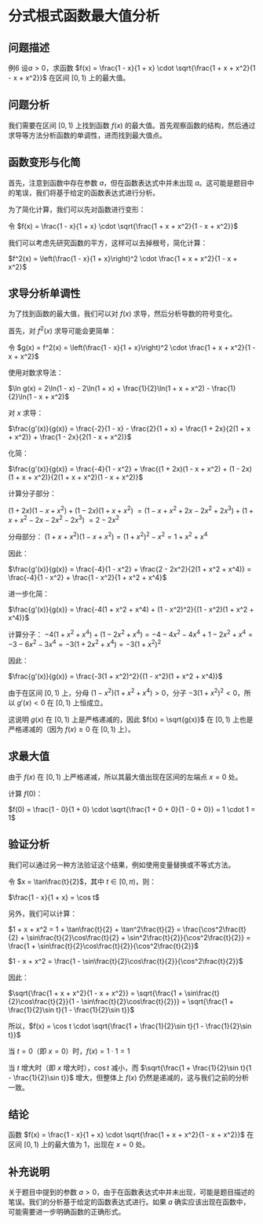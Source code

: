 # 分式根式函数最大值分析

## 问题描述

例6 设$a > 0$，求函数 $f(x) = \frac{1 - x}{1 + x} \cdot \sqrt{\frac{1 + x + x^2}{1 - x + x^2}}$ 在区间 $[0, 1)$ 上的最大值。

## 问题分析

我们需要在区间 $[0, 1)$ 上找到函数 $f(x)$ 的最大值。首先观察函数的结构，然后通过求导等方法分析函数的单调性，进而找到最大值点。

## 函数变形与化简

首先，注意到函数中存在参数 $a$，但在函数表达式中并未出现 $a$。这可能是题目中的笔误，我们将基于给定的函数表达式进行分析。

为了简化计算，我们可以先对函数进行变形：

令 $f(x) = \frac{1 - x}{1 + x} \cdot \sqrt{\frac{1 + x + x^2}{1 - x + x^2}}$ 

我们可以考虑先研究函数的平方，这样可以去掉根号，简化计算：

$f^2(x) = \left(\frac{1 - x}{1 + x}\right)^2 \cdot \frac{1 + x + x^2}{1 - x + x^2}$

## 求导分析单调性

为了找到函数的最大值，我们可以对 $f(x)$ 求导，然后分析导数的符号变化。

首先，对 $f^2(x)$ 求导可能会更简单：

令 $g(x) = f^2(x) = \left(\frac{1 - x}{1 + x}\right)^2 \cdot \frac{1 + x + x^2}{1 - x + x^2}$

使用对数求导法：

$\ln g(x) = 2\ln(1 - x) - 2\ln(1 + x) + \frac{1}{2}\ln(1 + x + x^2) - \frac{1}{2}\ln(1 - x + x^2)$

对 $x$ 求导：

$\frac{g'(x)}{g(x)} = \frac{-2}{1 - x} - \frac{2}{1 + x} + \frac{1 + 2x}{2(1 + x + x^2)} + \frac{1 - 2x}{2(1 - x + x^2)}$

化简：

$\frac{g'(x)}{g(x)} = \frac{-4}{1 - x^2} + \frac{(1 + 2x)(1 - x + x^2) + (1 - 2x)(1 + x + x^2)}{2(1 + x + x^2)(1 - x + x^2)}$

计算分子部分：

$(1 + 2x)(1 - x + x^2) + (1 - 2x)(1 + x + x^2)$
$= (1 - x + x^2 + 2x - 2x^2 + 2x^3) + (1 + x + x^2 - 2x - 2x^2 - 2x^3)$
$= 2 - 2x^2$

分母部分：
$(1 + x + x^2)(1 - x + x^2) = (1 + x^2)^2 - x^2 = 1 + x^2 + x^4$

因此：

$\frac{g'(x)}{g(x)} = \frac{-4}{1 - x^2} + \frac{2 - 2x^2}{2(1 + x^2 + x^4)} = \frac{-4}{1 - x^2} + \frac{1 - x^2}{1 + x^2 + x^4}$

进一步化简：

$\frac{g'(x)}{g(x)} = \frac{-4(1 + x^2 + x^4) + (1 - x^2)^2}{(1 - x^2)(1 + x^2 + x^4)}$

计算分子：
$-4(1 + x^2 + x^4) + (1 - 2x^2 + x^4) = -4 - 4x^2 - 4x^4 + 1 - 2x^2 + x^4 = -3 - 6x^2 - 3x^4 = -3(1 + 2x^2 + x^4) = -3(1 + x^2)^2$

因此：

$\frac{g'(x)}{g(x)} = \frac{-3(1 + x^2)^2}{(1 - x^2)(1 + x^2 + x^4)}$

由于在区间 $[0, 1)$ 上，分母 $(1 - x^2)(1 + x^2 + x^4) > 0$，分子 $-3(1 + x^2)^2 < 0$，所以 $g'(x) < 0$ 在 $[0, 1)$ 上恒成立。

这说明 $g(x)$ 在 $[0, 1)$ 上是严格递减的，因此 $f(x) = \sqrt{g(x)}$ 在 $[0, 1)$ 上也是严格递减的（因为 $f(x) \geq 0$ 在 $[0, 1)$ 上）。

## 求最大值

由于 $f(x)$ 在 $[0, 1)$ 上严格递减，所以其最大值出现在区间的左端点 $x = 0$ 处。

计算 $f(0)$：

$f(0) = \frac{1 - 0}{1 + 0} \cdot \sqrt{\frac{1 + 0 + 0}{1 - 0 + 0}} = 1 \cdot 1 = 1$

## 验证分析

我们可以通过另一种方法验证这个结果，例如使用变量替换或不等式方法。

令 $x = \tan\frac{t}{2}$，其中 $t \in [0, \pi)$，则：

$\frac{1 - x}{1 + x} = \cos t$

另外，我们可以计算：

$1 + x + x^2 = 1 + \tan\frac{t}{2} + \tan^2\frac{t}{2} = \frac{\cos^2\frac{t}{2} + \sin\frac{t}{2}\cos\frac{t}{2} + \sin^2\frac{t}{2}}{\cos^2\frac{t}{2}} = \frac{1 + \sin\frac{t}{2}\cos\frac{t}{2}}{\cos^2\frac{t}{2}}$

$1 - x + x^2 = \frac{1 - \sin\frac{t}{2}\cos\frac{t}{2}}{\cos^2\frac{t}{2}}$

因此：

$\sqrt{\frac{1 + x + x^2}{1 - x + x^2}} = \sqrt{\frac{1 + \sin\frac{t}{2}\cos\frac{t}{2}}{1 - \sin\frac{t}{2}\cos\frac{t}{2}}} = \sqrt{\frac{1 + \frac{1}{2}\sin t}{1 - \frac{1}{2}\sin t}}$

所以，$f(x) = \cos t \cdot \sqrt{\frac{1 + \frac{1}{2}\sin t}{1 - \frac{1}{2}\sin t}}$

当 $t = 0$（即 $x = 0$）时，$f(x) = 1 \cdot 1 = 1$

当 $t$ 增大时（即 $x$ 增大时），$\cos t$ 减小，而 $\sqrt{\frac{1 + \frac{1}{2}\sin t}{1 - \frac{1}{2}\sin t}}$ 增大，但整体上 $f(x)$ 仍然是递减的，这与我们之前的分析一致。

## 结论

函数 $f(x) = \frac{1 - x}{1 + x} \cdot \sqrt{\frac{1 + x + x^2}{1 - x + x^2}}$ 在区间 $[0, 1)$ 上的最大值为 $1$，出现在 $x = 0$ 处。

## 补充说明

关于题目中提到的参数 $a > 0$，由于在函数表达式中并未出现，可能是题目描述的笔误。我们的分析基于给定的函数表达式进行。如果 $a$ 确实应该出现在函数中，可能需要进一步明确函数的正确形式。